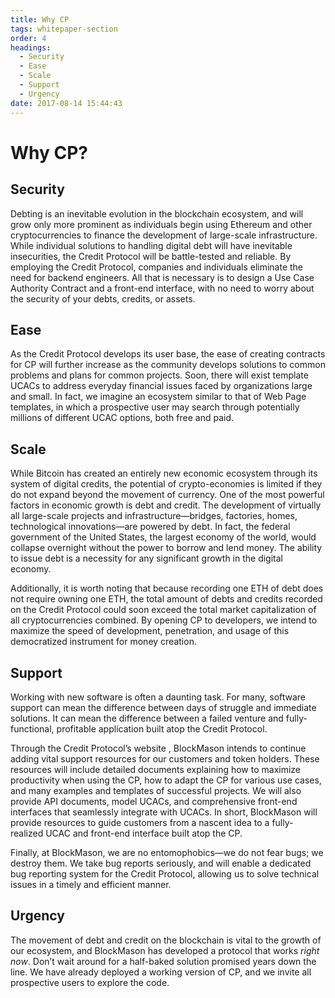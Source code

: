 ```yaml
---
title: Why CP
tags: whitepaper-section
order: 4
headings:
  - Security
  - Ease
  - Scale
  - Support
  - Urgency
date: 2017-08-14 15:44:43
---
```



# Why CP?

## Security

Debting is an inevitable evolution in the blockchain ecosystem, and will grow only more prominent as individuals begin using Ethereum and other cryptocurrencies to finance the development of large-scale infrastructure. While individual solutions to handling digital debt will have inevitable insecurities, the Credit Protocol will be battle-tested and reliable. By employing the Credit Protocol, companies and individuals eliminate the need for backend engineers. All that is necessary is to design a Use Case Authority Contract and a front-end interface, with no need to worry about the security of your debts, credits, or assets.

## Ease

As the Credit Protocol develops its user base, the ease of creating contracts for CP will further increase as the community develops solutions to common problems and plans for common projects. Soon, there will exist template UCACs to address everyday financial issues faced by organizations large and small. In fact, we imagine an ecosystem similar to that of Web Page templates, in which a prospective user may search through potentially millions of different UCAC options, both free and paid.

## Scale

While Bitcoin has created an entirely new economic ecosystem through its system of digital credits, the potential of crypto-economies is limited if they do not expand beyond the movement of currency. One of the most powerful factors in economic growth is debt and credit. The development of virtually all large-scale projects and infrastructure—bridges, factories, homes, technological innovations—are powered by debt. In fact, the federal government of the United States, the largest economy of the world, would collapse overnight without the power to borrow and lend money. The ability to issue debt is a necessity for any significant growth in the digital economy.

Additionally, it is worth noting that because recording one ETH of debt does not require owning one ETH, the total amount of debts and credits recorded on the Credit Protocol could soon exceed the total market capitalization of all cryptocurrencies combined. By opening CP to developers, we intend to maximize the speed of development, penetration, and usage of this democratized instrument for money creation.

## Support

Working with new software is often a daunting task. For many, software support can mean the difference between days of struggle and immediate solutions. It can mean the difference between a failed venture and fully-functional, profitable application built atop the Credit Protocol.

Through the Credit Protocol’s website , BlockMason intends to continue adding vital support resources for our customers and token holders. These resources will include detailed documents explaining how to maximize productivity when using the CP, how to adapt the CP for various use cases, and many examples and templates of successful projects.  We will also provide API documents, model UCACs, and comprehensive front-end interfaces that seamlessly integrate with UCACs.  In short, BlockMason will provide resources to guide customers from a nascent idea to a fully-realized UCAC and front-end interface built atop the CP.

Finally, at BlockMason, we are no entomophobics—we do not fear bugs; we destroy them. We take bug reports seriously, and will enable a dedicated bug reporting system for the Credit Protocol, allowing us to solve technical issues in a timely and efficient manner.

## Urgency

The movement of debt and credit on the blockchain is vital to the growth of our ecosystem, and BlockMason has developed a protocol that works *right now*. Don’t wait around for a half-baked solution promised years down the line. We have already deployed a working version of CP, and we invite all prospective users to explore the code.
